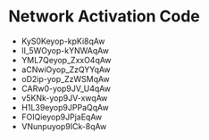 # Network Activation Code
* KyS0Keyop-kpKi8qAw
* lI_5WOyop-kYNWAqAw
* YML7Qeyop_ZxxO4qAw
* aCNwiOyop_ZzQYYqAw
* oD2ip-yop_ZzWSMqAw
* CARw0-yop9JV_U4qAw
* v5KNk-yop9JV-xwqAw
* H1L39eyop9JPPaQqAw
* FOIQieyop9JPjaEqAw
* VNunpuyop9ICk-8qAw